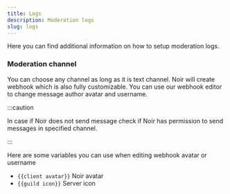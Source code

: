 ```yaml
---
title: Logs
description: Moderation logs
slug: logs
---
```


Here you can find additional information on how to setup moderation logs.

### Moderation channel

You can choose any channel as long as it is text channel. Noir will create webhook which is also fully customizable. You can use our webhook editor to change message author avatar and username.

:::caution

In case if Noir does not send message check if Noir has permission to send messages in specified channel.

:::

Here are some variables you can use when editing webhook avatar or username

- `{{client avatar}}` Noir avatar
- `{{guild icon}}` Server icon
